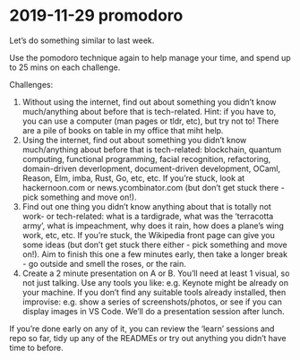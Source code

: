 # 2019-11-29 promodoro

Let’s do something similar to last week.

Use the pomodoro technique again to help manage your time, and spend up to 25 mins on each challenge.

Challenges:

1. Without using the internet, find out about something    you didn’t know much/anything about before that is tech-related. Hint: if you have to, you can use a computer  (man pages or tldr, etc), but try not to! There are a pile of books on table in my office that miht help.
2. Using the internet, find out about something you didn’t know much/anything about before that is tech-related: blockchain, quantum computing, functional programming, facial recognition, refactoring, domain-driven deverlopment, document-driven development, OCaml, Reason, Elm, imba, Rust, Go, etc, etc. If you’re stuck, look at  hackernoon.com  or  news.ycombinator.com  (but don’t get stuck there - pick something and move on!).
3. Find out one thing you didn’t know anything about that is totally not work- or tech-related: what is a tardigrade, what was the ‘terracotta army’, what is impeachment, why does it rain, how does a plane’s wing work, etc, etc. If you’re stuck, the  Wikipedia front page  can give you some ideas (but don’t get stuck there either - pick something and move on!). Aim to finish this one a few minutes early, then take a longer break - go outside and smell the roses, or the rain.
4. Create a 2 minute presentation on A or B. You’ll need at least 1 visual, so not just talking. Use any tools you like: e.g. Keynote might be already on your machine. If you don’t find any suitable tools already installed, then improvise: e.g. show a series of screenshots/photos, or see if you can display images in VS Code. We’ll do a presentation session after lunch.

If you’re done early on any of it, you can review the ‘learn’ sessions and repo so far, tidy up any of the READMEs or try out anything you didn’t have time to before.